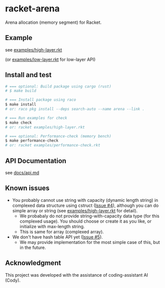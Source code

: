 # racket-arena

Arena allocation (memory segment) for Racket.

## Example

see [examples/high-layer.rkt](examples/high-layer.rkt)

(or [examples/low-layer.rkt](examples/low-layer.rkt) for low-layer API)

## Install and test

```bash
# === optional: Build package using cargo (rust)
# $ make build 

# === Install package using raco
$ make install
# or: raco pkg install --deps search-auto --name arena --link .

# === Run examples for check
$ make check
# or: racket examples/high-layer.rkt

# === optional: Performance-check (memory bench)
$ make performance-check
# or: racket examples/performance-check.rkt
```

## API Documentation

see [docs/api.md](docs/api.md)

## Known issues

- You probably cannot use string with capacity (dynamic length string) in complexed data structure using cstruct ([Issue #4](https://github.com/funatsufumiya/racket-arena/issues/4)), although you can do simple array or string (see [examples/high-layer.rkt](examples/high-layer.rkt) for detail).
  - We probabaly do not provide string-with-capacity data type (for this complexed usage). You should choose or create it as you like, or initialize with max-length string.
  - This is same for array (complexed array).
- We don't have hash table API yet ([Issue #5](https://github.com/funatsufumiya/racket-arena/issues/5)).
  - We may provide implementation for the most simple case of this, but in the future.

## Acknowledgment

This project was developed with the assistance of coding-assistant AI (Cody).
